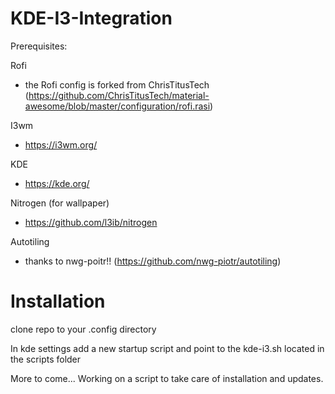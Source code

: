 # KDE-I3-Integration

Prerequisites:

Rofi
  - the Rofi config is forked from ChrisTitusTech (https://github.com/ChrisTitusTech/material-awesome/blob/master/configuration/rofi.rasi)

I3wm
  -  https://i3wm.org/

KDE
  -  https://kde.org/

Nitrogen (for wallpaper)
  -  https://github.com/l3ib/nitrogen

Autotiling
  - thanks to nwg-poitr!! (https://github.com/nwg-piotr/autotiling)

# Installation
clone repo to your .config directory

In kde settings add a new startup script and point to the kde-i3.sh located in the scripts folder

More to come... Working on a script to take care of installation and updates.
